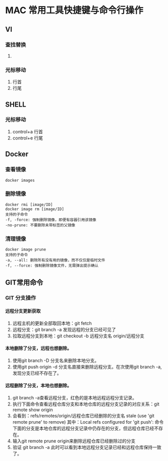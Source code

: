 # MAC 常用工具快捷键与命令行操作

## VI

### 查找替换
1. 

### 光标移动
1.  行首
2.  行尾


## SHELL
### 光标移动
1. control+a 行首
2. control+e 行尾

## Docker
### 查看镜像
```
docker images
```
### 删除镜像 
```
docker rmi [image/ID]
docker image rm [image/ID]
支持的子命令
-f, -force: 强制删除镜像，即便有容器引用该镜像
-no-prune: 不要删除未带标签的父镜像
```
### 清理镜像
```
docker image prune
支持的子命令
-a, --all: 删除所有没有用的镜像，而不仅仅是临时文件
-f, --force: 强制删除镜像文件，无需弹出提示确认
```

## GIT常用命令

### GIT 分支操作

#### 远程分支更新获取
1. 远程主机的更新全部取回本地：git fetch
2. 远程分支：git branch -a 发现远程的分支已经可见了
3. 拉取远程分支到本地：git checkout -b 远程分支名 origin/远程分支

#### 本地删除了分支，远程也想删除。
1. 使用git branch -D 分支名来删除本地分支。
2. 使用git push origin -d 分支名直接来删除远程分支。在次使用git branch -a,发现分支已经不存在了。

#### 远程删除了分支，本地也想删除。
1. git branch -a查看远程分支，红色的是本地远程远程分支记录。
2. 执行下面命令查看远程仓库分支和本地仓库的远程分支记录的对应关系：git remote show origin  
3. 会看到：refs/remotes/origin/远程仓库已经删除的分支名              stale (use 'git remote prune' to remove)
   其中：Local refs configured for 'git push':  命令下面的分支是本地仓库的远程分支记录中仍存在的分支，但远程仓库已经不存在。
4. 输入git remote prune origin来删除远程仓库已经删除过的分支
5. 验证 git branch -a 此时可以看到本地远程分支记录已经和远程仓库保持一致了。